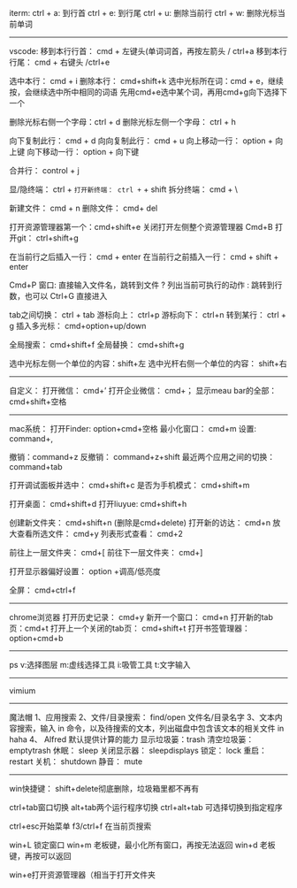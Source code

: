 iterm:
ctrl + a: 到行首
ctrl + e: 到行尾
ctrl + u: 删除当前行
ctrl + w: 删除光标当前单词

---

vscode:
移到本行行首： cmd + 左键头(单词词首，再按左箭头        /  ctrl+a 
移到本行行尾： cmd + 右键头						/ctrl+e

选中本行： cmd + i
删除本行： cmd+shift+k
选中光标所在词：cmd + e，继续按，会继续选中所中相同的词语
先用cmd+e选中某个词，再用cmd+g向下选择下一个

删除光标右侧一个字母：ctrl + d
删除光标左侧一个字母： ctrl + h

向下复制此行： cmd + d
向向复制此行： cmd + u
向上移动一行： option  + 向上键
向下移动一行： option + 向下键

合并行： control + j

显/隐终端： ctrl + `
打开新终端： ctrl + ` + shift
拆分终端： cmd + \

新建文件： cmd + n
删除文件： cmd+ del

打开资源管理器第一个：cmd+shift+e
关闭打开左侧整个资源管理器 Cmd+B
打开git： ctrl+shift+g

在当前行之后插入一行： cmd + enter
在当前行之前插入一行： cmd + shift + enter

Cmd+P 窗口: 
直接输入文件名，跳转到文件
? 列出当前可执行的动作
: 跳转到行数，也可以 Ctrl+G 直接进入

tab之间切换： ctrl + tab
游标向上： ctrl+p
游标向下： ctrl+n
转到某行： ctrl + g
插入多光标： cmd+option+up/down

全局搜索： cmd+shift+f
全局替换： cmd+shift+g

选中光标左侧一个单位的内容：shift+左
选中光杆右侧一个单位的内容： shift+右

---
自定义：
打开微信： cmd+’
打开企业微信： cmd+；
显示meau bar的全部：cmd+shift+空格

---
mac系统：
打开Finder: option+cmd+空格
最小化窗口： cmd+m
设置: command+, 

撤销：command+z
反撤销： command+z+shift
最近两个应用之间的切换： command+tab

打开调试面板并选中： cmd+shift+c
是否为手机模式： cmd+shift+m

打开桌面： cmd+shift+d
打开liuyue: cmd+shift+h

创建新文件夹： cmd+shift+n (删除是cmd+delete)
打开新的访达： cmd+n
放大查看所选文件： cmd+y
列表形式查看： cmd+2

前往上一层文件夹： cmd+[
前往下一层文件夹： cmd+]

打开显示器偏好设置： option +调高/低亮度

全屏： cmd+ctrl+f

---
chrome浏览器
打开历史记录： cmd+y
新开一个窗口： cmd+n
打开新的tab页：cmd+t
打开上一个关闭的tab页： cmd+shift+t
打开书签管理器：option+cmd+b

---
ps
v:选择图层
m:虚线选择工具
i:吸管工具
t:文字输入

---
vimium

---

魔法帽
1、应用搜索
2、文件/目录搜索：
find/open 文件名/目录名字
3、文本内容搜索，输入 in 命令，以及待搜索的文本，列出磁盘中包含该文本的相关文件
in haha
4、
Alfred 默认提供计算的能力
显示垃圾篓：trash
清空垃圾篓： emptytrash
休眠： sleep
关闭显示器： sleepdisplays 
锁定： lock
重启： restart
关机： shutdown
静音： mute

---
win快捷键：
shift+delete彻底删除，垃圾箱里都不再有

ctrl+tab窗口切换
alt+tab两个运行程序切换
ctrl+alt+tab 可选择切换到指定程序

ctrl+esc开始菜单
f3/ctrl+f 在当前页搜索

win+L 锁定窗口
win+m 老板键，最小化所有窗口，再按无法返回
win+d 老板键，再按可以返回

win+e打开资源管理器（相当于打开文件夹
